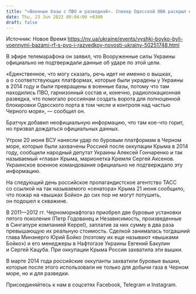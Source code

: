 ```yaml
---
title: "«Военные базы с ПВО и разведкой». Спикер Одесской ОВА раскрыл новые детали удара по «вышкам Бойко»"
date: Thu, 23 Jun 2022 09:04:00 +0300
draft: false
---
```

Источник: Новое Время https://nv.ua/ukraine/events/vyshki-boyko-byli-voennymi-bazami-rf-s-pvo-i-razvedkoy-novosti-ukrainy-50251748.html


 В эфире телемарафона он заявил, что Вооруженные силы Украины официально не подтверждали данные об ударе по этой цели.

«Единственное, что могу сказать, речь идет не именно о вышках, а о соответствующих платформах, которые были украдены у Украины в 2014 году и были превращены в военные базы, потому что там находились ПВО, гарнизонный состав и, конечно, радиолокационная разведка, что помогало россиянам создать ворота для полноценной блокировки Одесского порта в том числе и контроля над частью Черного моря», — сообщил он.

Братчук добавил неофициальную информацию, что там кое-что горит, но призвал дождаться официальных данных.

Утром 20 июня ВСУ нанесли удар по буровым платформам в Черном море, которые были захвачены Россией после оккупации Крыма в 2014 году, сообщили народный депутат Украины Алексей Гончаренко и так называемый «глава» Крыма, марионетка Кремля Сергей Аксенов. Украинское военное командование официально не подтверждало эту информацию.

На следующий день российское пропагандистское агентство ТАСС со ссылкой на так называемого «сенатора» Крыма 21 июня сообщило, что пожар на «вышках Бойко» до сих пор не могут потушить, он подошел к скважине.

В 2011—2012 гг. Черноморнафтогаз приобрел две буровые установки пятого поколения (Петр Годованец и Независимость, произведенные в Сингапуре компанией Keppel), заплатив за них сумму в два раза превышающую их реальную стоимость. Сделкой занималась тогдашний глава Минэнерго Юрий Бойко (поэтому их еще называют «вышками Бойко») и его менеджеры в Нафтогазе Украины Евгений Бакулин и Сергей Кацуба. При оккупации Крыма Россия захватила эти вышки.

В марте 2014 года российские оккупанты захватили буровые вышки, которые после этого использовали не только для добычи газа в Черном море, но и для разведки.

Присоединяйтесь к нам в соцсетях Facebook, Telegram и Instagram.
